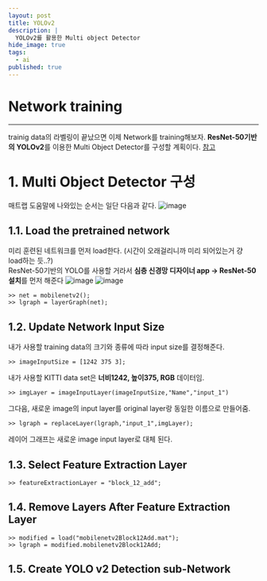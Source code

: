 ```yaml
---
layout: post
title: YOLOv2
description: |
  YOLOv2를 활용한 Multi object Detector
hide_image: true
tags:
  - ai
published: true
---
```



# Network training
* * *
trainig data의 라벨링이 끝났으면 이제 Network를 training해보자. **ResNet-50기반의 YOLOv2**를 이용한 Multi Object Detector를 구성할 계획이다.
[참고](https://kr.mathworks.com/help/vision/ug/create-yolo-v2-object-detection-network.html?searchHighlight=YOLO&s_tid=srchtitle)

# 1. Multi Object Detector 구성
매트랩 도움말에 나와있는 순서는 일단 다음과 같다.
![image](https://user-images.githubusercontent.com/69246778/130351314-b3cbe86b-d904-450e-9abd-0fa1e0a41ac4.png)

## 1.1. Load the pretrained network
미리 훈련된 네트워크를 먼저 load한다. (시간이 오래걸리니까 미리 되어있는거 걍 load하는 듯..?)   
ResNet-50기반의 YOLO를 사용할 거라서 **심층 신경망 디자이너 app -> ResNet-50설치**를 먼저 해준다
![image](https://user-images.githubusercontent.com/69246778/130351966-1f9f0a2b-e2d8-4c88-9482-6511d4a54959.png)
![image](https://user-images.githubusercontent.com/69246778/130352014-3b797bc0-6ce8-457d-9857-bf0e32ecfcbb.png)

```
>> net = mobilenetv2();
>> lgraph = layerGraph(net);
```

## 1.2. Update Network Input Size
내가 사용할 training data의 크기와 종류에 따라 input size를 결정해준다.

```
>> imageInputSize = [1242 375 3];
```
내가 사용할 KITTI data set은 **너비1242, 높이375, RGB** 데이터임.
   
```
>> imgLayer = imageInputLayer(imageInputSize,"Name","input_1")
```
그다음, 새로운 image의 input layer를 original layer랑 동일한 이름으로 만들어줌.

```
>> lgraph = replaceLayer(lgraph,"input_1",imgLayer);
```
레이어 그래프는 새로운 image input layer로 대체 된다.

## 1.3. Select Feature Extraction Layer
```
>> featureExtractionLayer = "block_12_add";
```

## 1.4. Remove Layers After Feature Extraction Layer

```
>> modified = load("mobilenetv2Block12Add.mat");
>> lgraph = modified.mobilenetv2Block12Add;
```

## 1.5. Create YOLO v2 Detection sub-Network
